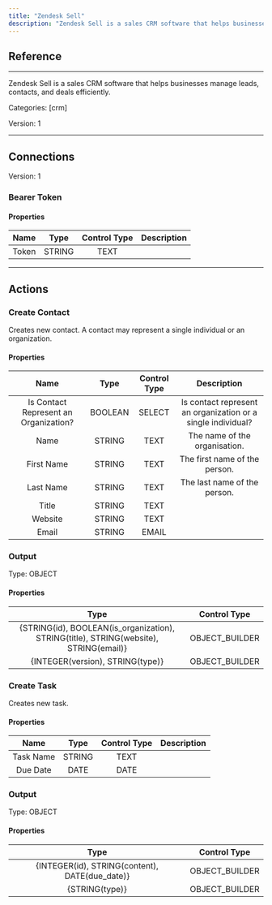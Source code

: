 ```yaml
---
title: "Zendesk Sell"
description: "Zendesk Sell is a sales CRM software that helps businesses manage leads, contacts, and deals efficiently."
---
```

## Reference
<hr />

Zendesk Sell is a sales CRM software that helps businesses manage leads, contacts, and deals efficiently.


Categories: [crm]


Version: 1

<hr />



## Connections

Version: 1


### Bearer Token

#### Properties

|      Name      |     Type     |     Control Type     |     Description     |
|:--------------:|:------------:|:--------------------:|:-------------------:|
| Token | STRING | TEXT  |  |





<hr />





## Actions


### Create Contact
Creates new contact. A contact may represent a single individual or an organization.

#### Properties

|      Name      |     Type     |     Control Type     |     Description     |
|:--------------:|:------------:|:--------------------:|:-------------------:|
| Is Contact Represent an Organization? | BOOLEAN | SELECT  |  Is contact represent an organization or a single individual?  |
| Name | STRING | TEXT  |  The name of the organisation.  |
| First Name | STRING | TEXT  |  The first name of the person.  |
| Last Name | STRING | TEXT  |  The last name of the person.  |
| Title | STRING | TEXT  |  |
| Website | STRING | TEXT  |  |
| Email | STRING | EMAIL  |  |


### Output



Type: OBJECT


#### Properties

|     Type     |     Control Type     |
|:------------:|:--------------------:|
| {STRING\(id), BOOLEAN\(is_organization), STRING\(title), STRING\(website), STRING\(email)} | OBJECT_BUILDER  |
| {INTEGER\(version), STRING\(type)} | OBJECT_BUILDER  |






### Create Task
Creates new task.

#### Properties

|      Name      |     Type     |     Control Type     |     Description     |
|:--------------:|:------------:|:--------------------:|:-------------------:|
| Task Name | STRING | TEXT  |  |
| Due Date | DATE | DATE  |  |


### Output



Type: OBJECT


#### Properties

|     Type     |     Control Type     |
|:------------:|:--------------------:|
| {INTEGER\(id), STRING\(content), DATE\(due_date)} | OBJECT_BUILDER  |
| {STRING\(type)} | OBJECT_BUILDER  |






